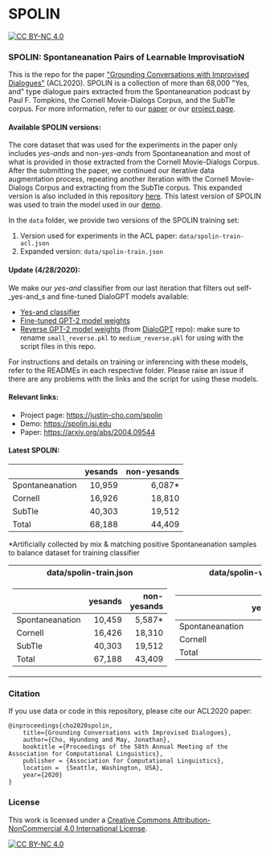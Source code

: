 # SPOLIN
[![CC BY-NC 4.0][cc-by-nc-shield]][cc-by-nc]

### SPOLIN: Spontaneanation Pairs of Learnable ImprovisatioN

This is the repo for the paper ["Grounding Conversations with Improvised Dialogues"]() (ACL2020). 
SPOLIN is a collection of more than 68,000 "Yes, and" type dialogue pairs extracted from the Spontaneanation podcast by Paul F. Tompkins, the Cornell Movie-Dialogs Corpus, and the SubTle corpus. For more information, refer to our [paper](https://arxiv.org/abs/2004.09544) or our [project page](https://justin-cho.com/spolin).


#### Available SPOLIN versions:
The core dataset that was used for the experiments in the paper only includes _yes-ands_ and non-_yes-ands_ from Spontaneanation and most of what is provided in those extracted from the Cornell Movie-Dialogs Corpus. After the submitting the paper, we continued our iterative data augmentation process, repeating another iteration with the Cornell Movie-Dialogs Corpus and extracting from the SubTle corpus. This expanded version is also included in this repository [here](/data). This latest version of SPOLIN was used to train the model used in our [demo](https://spolin.isi.edu). 


In the `data` folder, we provide two versions of the SPOLIN training set: 
1. Version used for experiments in the ACL paper: `data/spolin-train-acl.json` 
2. Expanded version: `data/spolin-train.json`


#### Update (4/28/2020): 

We make our _yes-and_ classifier from our last iteration that filters out self-_yes-and_s and fine-tuned DialoGPT models available: 

* [Yes-and classifier](https://drive.google.com/open?id=1My_8SGJHR43bLHepYAl6O8WG1fbH9_9P)
* [Fine-tuned GPT-2 model weights](https://drive.google.com/open?id=1-uX2vTqMyOge2l-dhcWEVfoXlotRhSK3)
* [Reverse GPT-2 model weights](https://convaisharables.blob.core.windows.net/lsp/multiref/small_reverse.pkl) (from [DialoGPT](https://github.com/microsoft/DialoGPT) repo): make sure to rename `small_reverse.pkl` to `medium_reverse.pkl` for using with the script files in this repo. 

For instructions and details on training or inferencing with these models, refer to the READMEs in each respective folder. Please raise an issue if there are any problems with the links and the script for using these models. 

#### Relevant links: 

* Project page: https://justin-cho.com/spolin
* Demo: https://spolin.isi.edu
* Paper: https://arxiv.org/abs/2004.09544



#### Latest SPOLIN:  
|| yesands| non-yesands|
|--|---:|---:|
|Spontaneanation|10,959|6,087*|
|Cornell|16,926|18,810|
|SubTle|40,303|19,512|
|Total|68,188|44,409|

\*Artificially collected by mix & matching positive Spontaneanation samples to balance dataset for training classifier


<table>
<tr><th> data/spolin-train.json</th>
<th> data/spolin-valid.json </th></tr>
<tr><td>

|| yesands| non-yesands|
|--|---:|---:|
|Spontaneanation|10,459|5,587*|
|Cornell|16,426|18,310|
|SubTle|40,303|19,512|
|Total|67,188|43,409|

</td><td>

|| yesands| non-yesands|
|--|---:|---:|
|Spontaneanation|500|500|
|Cornell|500|500|
|Total|1,000|1,000|

</td></tr> </table>


### Citation

If you use data or code in this repository, please cite our ACL2020 paper: 
```
@inproceedings{cho2020spolin,
    title={Grounding Conversations with Improvised Dialogues},
    author={Cho, Hyundong and May, Jonathan},
    booktitle ={Proceedings of the 58th Annual Meeting of the Association for Computational Linguistics},
    publisher = {Association for Computational Linguistics}, 
    location =  {Seattle, Washington, USA},
    year={2020}
}  
```


### License


This work is licensed under a [Creative Commons Attribution-NonCommercial 4.0 International License][cc-by-nc].

[![CC BY-NC 4.0][cc-by-nc-image]][cc-by-nc]

[cc-by-nc]: http://creativecommons.org/licenses/by-nc/4.0/
[cc-by-nc-image]: https://licensebuttons.net/l/by-nc/4.0/88x31.png
[cc-by-nc-shield]: https://img.shields.io/badge/License-CC%20BY--NC%204.0-lightgrey.svg
